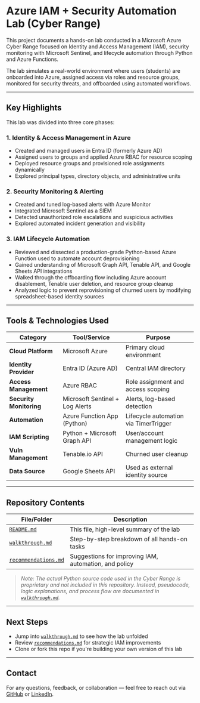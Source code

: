 # Azure IAM + Security Automation Lab (Cyber Range)

This project documents a hands-on lab conducted in a Microsoft Azure Cyber Range focused on Identity and Access Management (IAM), security monitoring with Microsoft Sentinel, and lifecycle automation through Python and Azure Functions.

The lab simulates a real-world environment where users (students) are onboarded into Azure, assigned access via roles and resource groups, monitored for security threats, and offboarded using automated workflows.

---

## Key Highlights

This lab was divided into three core phases:

### 1. Identity & Access Management in Azure
- Created and managed users in Entra ID (formerly Azure AD)
- Assigned users to groups and applied Azure RBAC for resource scoping
- Deployed resource groups and provisioned role assignments dynamically
- Explored principal types, directory objects, and administrative units

### 2. Security Monitoring & Alerting
- Created and tuned log-based alerts with Azure Monitor
- Integrated Microsoft Sentinel as a SIEM
- Detected unauthorized role escalations and suspicious activities
- Explored automated incident generation and visibility

### 3. IAM Lifecycle Automation
- Reviewed and dissected a production-grade Python-based Azure Function used to automate account deprovisioning
- Gained understanding of Microsoft Graph API, Tenable API, and Google Sheets API integrations
- Walked through the offboarding flow including Azure account disablement, Tenable user deletion, and resource group cleanup
- Analyzed logic to prevent reprovisioning of churned users by modifying spreadsheet-based identity sources

---

## Tools & Technologies Used

| Category                    | Tool/Service                     | Purpose |
|----------------------------|----------------------------------|---------|
| **Cloud Platform**         | Microsoft Azure                  | Primary cloud environment |
| **Identity Provider**      | Entra ID (Azure AD)              | Central IAM directory |
| **Access Management**      | Azure RBAC                       | Role assignment and access scoping |
| **Security Monitoring**    | Microsoft Sentinel + Log Alerts  | Alerts, log-based detection |
| **Automation**             | Azure Function App (Python)      | Lifecycle automation via TimerTrigger |
| **IAM Scripting**          | Python + Microsoft Graph API     | User/account management logic |
| **Vuln Management**        | Tenable.io API                   | Churned user cleanup |
| **Data Source**            | Google Sheets API                | Used as external identity source |

---

## Repository Contents

| File/Folder                                  | Description                                           |
|----------------------------------------------|-------------------------------------------------------|
| [`README.md`](./README.md)                   | This file, high-level summary of the lab              |
| [`walkthrough.md`](./walkthrough.md)         | Step-by-step breakdown of all hands-on tasks          |
| [`recommendations.md`](./recommendations.md) | Suggestions for improving IAM, automation, and policy |

> _Note: The actual Python source code used in the Cyber Range is proprietary and not included in this repository. Instead, pseudocode, logic explanations, and process flow are documented in [`walkthrough.md`](./walkthrough.md)._

---

## Next Steps

- Jump into [`walkthrough.md`](./walkthrough.md) to see how the lab unfolded
- Review [`recommendations.md`](./recommendations.md) for strategic IAM improvements
- Clone or fork this repo if you're building your own version of this lab

---
## Contact

For any questions, feedback, or collaboration — feel free to reach out via [GitHub](https://github.com/kyledbusiness/) or [LinkedIn](https://www.linkedin.com/in/kyledbusiness/).
